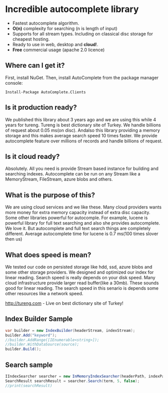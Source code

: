 # Incredible autocomplete library
- Fastest autocomplete algorithm. 
- **O(n)** complexity for searching (n is length of input)
- Supports for all stream types. Including on classical disc storage for cheapest hosting.
- Ready to use in web, desktop and **cloud**!.
- **Free** commercial usage (apache 2.0 licence)

## Where can I get it?
First, install NuGet. Then, install AutoComplete from the package manager console:

```
Install-Package AutoComplete.Clients
```

## Is it production ready?
We published this library about 3 years ago and we are using this while 4 years for tureng. Tureng is best dictionary site of Turkey. We handle billions of request about 0.05 ms(on disc). Andalso this library providing a memory storage and this makes average search speed 10 times faster. We provide autocomplete feature over millions of records and handle billions of request.

## Is it cloud ready?
Absolutely. All you need is provide Stream based instance for building and searching indexes. Autocomplete can be run on any Stream like a MemoryStream, FileStream, azure blobs and others.

## What is the purpose of this?
We are using cloud services and we like these. Many cloud providers wants more money for extra memory capacity instead of extra disc capacity. Some other libraries powerful for autocomple. For example, lucene is powerful library for full text searching and also she provides autocomplete. We love it. But autocomplete and full text search things are completely different. Average autocomplete time for lucene is 0.7 ms(100 times slover then us)

## What does speed is mean?
We tested our code on persisted storage like hdd, ssd, azure blobs and some other storage providers.  We designed and optimized our index for linear reading. Search speed is really depends on your disk speed. Many cloud infrastructure provide larger read buffer(like a 30mb). These sounds good for linear reading. The search speed in this senario is depends some other resources like a network speed.

http://tureng.com - Live on best dictionary site of Turkey!

## Index Builder Sample
```csharp
var builder = new IndexBuilder(headerStream, indexStream);
builder.Add("keyword");
//builder.AddRange([IEnumerable<string>]);
//builder.WithDataSource(source);
builder.Build();
```

## Search sample
```csharp
IIndexSearcher searcher = new InMemoryIndexSearcher(headerPath, indexPath);
SearchResult searchResult = searcher.Search(term, 5, false);
//print(searchResult)
```

